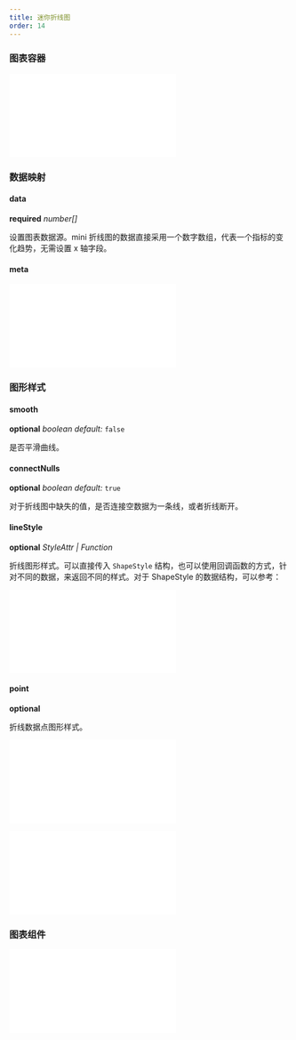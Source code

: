```yaml
---
title: 迷你折线图
order: 14
---
```


### 图表容器

<embed src="@/docs/common/chart-options.zh.md"></embed>

### 数据映射

#### data

<description>**required** _number[]_</description>

设置图表数据源。mini 折线图的数据直接采用一个数字数组，代表一个指标的变化趋势，无需设置 x 轴字段。

#### meta

<embed src="@/docs/common/meta.zh.md"></embed>

### 图形样式

#### smooth

<description>**optional** _boolean_ _default:_ `false`</description>

是否平滑曲线。

#### connectNulls

<description>**optional** _boolean_ _default:_ `true`</description>

对于折线图中缺失的值，是否连接空数据为一条线，或者折线断开。

#### lineStyle

<description>**optional** _StyleAttr | Function_</description>

折线图形样式。可以直接传入 `ShapeStyle` 结构，也可以使用回调函数的方式，针对不同的数据，来返回不同的样式。对于 ShapeStyle 的数据结构，可以参考：

<embed src="@/docs/common/shape-style.zh.md"></embed>

#### point

<description>**optional**</description>

折线数据点图形样式。

<embed src="@/docs/common/point-style.zh.md"></embed>

<embed src="@/docs/common/color.zh.md"></embed>

### 图表组件

<embed src="@/docs/common/component-tiny.zh.md"></embed>
